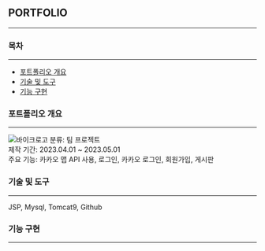 ## PORTFOLIO
***
### 목차
***
- [포트폴리오 개요](https://github.com/kkameoo/bikeproject#포트폴리오-개요)
- [기술 및 도구](https://github.com/kkameoo/bikeproject#기술-및-도구)    
- [기능 구현](https://github.com/kkameoo/bikeproject#기능-구현)
### 포트폴리오 개요
***
![바이크로고](https://github.com/kkameoo/cocktailproject/assets/116774845/dd39e496-cd08-472b-a04c-35b0416a7432)
분류: 팀 프로젝트  
제작 기간: 2023.04.01 ~ 2023.05.01  
주요 기능: 카카오 맵 API 사용, 로그인, 카카오 로그인, 회원가입, 게시판  

### 기술 및 도구
***
JSP, Mysql, Tomcat9, Github      


### 기능 구현
***
